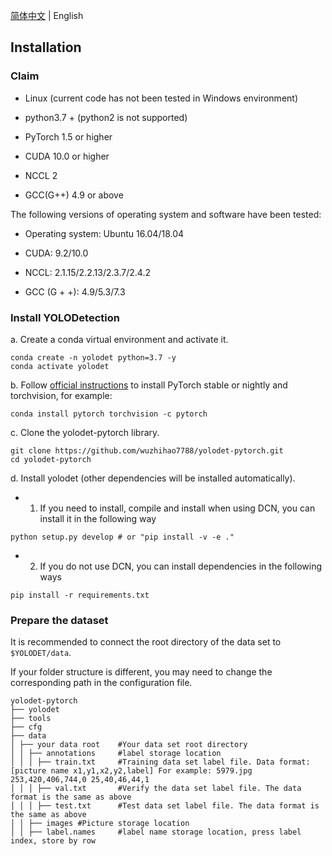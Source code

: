 [简体中文](INSTALL_cn.md) | English
## Installation

### Claim

- Linux (current code has not been tested in Windows environment)

- python3.7 + (python2 is not supported)

- PyTorch 1.5 or higher

- CUDA 10.0 or higher

- NCCL 2

- GCC(G++) 4.9 or above

The following versions of operating system and software have been tested:

- Operating system: Ubuntu 16.04/18.04

- CUDA: 9.2/10.0

- NCCL: 2.1.15/2.2.13/2.3.7/2.4.2

- GCC (G + +): 4.9/5.3/7.3

### Install YOLODetection

a. Create a conda virtual environment and activate it.

```shell
conda create -n yolodet python=3.7 -y
conda activate yolodet
```

b. Follow [official instructions](https://pytorch.org/) to install PyTorch stable or nightly and torchvision, for example:

```shell
conda install pytorch torchvision -c pytorch
```

c. Clone the yolodet-pytorch library.

```shell
git clone https://github.com/wuzhihao7788/yolodet-pytorch.git
cd yolodet-pytorch
```

d. Install yolodet (other dependencies will be installed automatically).
- 1. If you need to install, compile and install when using DCN, you can install it in the following way
```shell
python setup.py develop # or "pip install -v -e ."
```
- 2. If you do not use DCN, you can install dependencies in the following ways
```shell
pip install -r requirements.txt
```

### Prepare the dataset

It is recommended to connect the root directory of the data set to `$YOLODET/data`.

If your folder structure is different, you may need to change the corresponding path in the configuration file.


```
yolodet-pytorch
├── yolodet
├── tools
├── cfg
├── data
│ ├── your data root    #Your data set root directory
│ │ ├── annotations     #label storage location
│ │ │ ├── train.txt     #Training data set label file. Data format: [picture name x1,y1,x2,y2,label] For example: 5979.jpg 253,420,406,744,0 25,40,46,44,1
│ │ │ ├── val.txt       #Verify the data set label file. The data format is the same as above
│ │ │ ├── test.txt      #Test data set label file. The data format is the same as above
│ │ ├── images #Picture storage location
│ │ ├── label.names     #label name storage location, press label index, store by row
```
